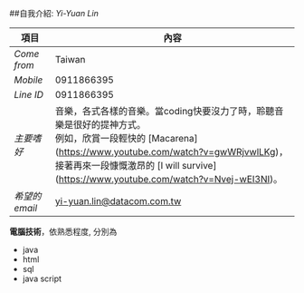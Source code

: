 
##自我介紹: *Yi-Yuan Lin*



**項目**|**內容**
----------|----------
*Come from*|Taiwan
*Mobile*|0911866395
*Line ID*|0911866395
*主要嗜好*|音樂，各式各樣的音樂。當coding快要沒力了時，聆聽音樂是很好的提神方式。<br>例如，欣賞一段輕快的 [Macarena] (https://www.youtube.com/watch?v=gwWRjvwlLKg)，接著再來一段慷慨激昂的 [I will survive] (https://www.youtube.com/watch?v=Nvej-wEI3NI)。
*希望的 email*|yi-yuan.lin@datacom.com.tw



**電腦技術**，依熟悉程度, 分別為
* java
* html
* sql
* java script

